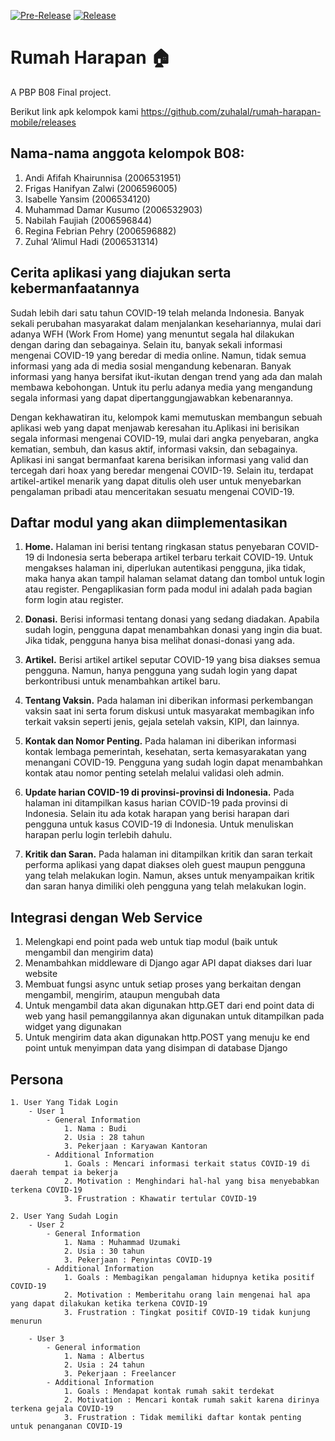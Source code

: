 
[![Pre-Release](https://github.com/zuhalal/rumah-harapan-mobile/actions/workflows/pre-release.yml/badge.svg)](https://github.com/zuhalal/rumah-harapan-mobile/actions/workflows/pre-release.yml)
[![Release](https://github.com/zuhalal/rumah-harapan-mobile/actions/workflows/release.yml/badge.svg)](https://github.com/zuhalal/rumah-harapan-mobile/actions/workflows/release.yml)

# Rumah Harapan 🏠

A PBP B08 Final project.

Berikut link apk kelompok kami https://github.com/zuhalal/rumah-harapan-mobile/releases

## Nama-nama anggota kelompok B08:

1. Andi Afifah Khairunnisa (2006531951)
2. Frigas Hanifyan Zalwi (2006596005)
3. Isabelle Yansim (2006534120)
4. Muhammad Damar Kusumo (2006532903)
5. Nabilah Faujiah (2006596844)
6. Regina Febrian Pehry (2006596882)
7. Zuhal ‘Alimul Hadi (2006531314)

## Cerita aplikasi yang diajukan serta kebermanfaatannya

Sudah lebih dari satu tahun COVID-19 telah melanda Indonesia. Banyak sekali perubahan masyarakat dalam menjalankan kesehariannya, mulai dari adanya WFH (Work From Home) yang menuntut segala hal dilakukan dengan daring dan sebagainya. Selain itu, banyak sekali informasi mengenai COVID-19 yang beredar di media online. Namun, tidak semua informasi yang ada di media sosial mengandung kebenaran. Banyak informasi yang hanya bersifat ikut-ikutan dengan trend yang ada dan malah membawa kebohongan. Untuk itu perlu adanya media yang mengandung segala informasi yang dapat dipertanggungjawabkan kebenarannya.

Dengan kekhawatiran itu, kelompok kami memutuskan membangun sebuah aplikasi web yang dapat menjawab keresahan itu.Aplikasi ini berisikan segala informasi mengenai COVID-19, mulai dari angka penyebaran, angka kematian, sembuh, dan kasus aktif, informasi vaksin, dan sebagainya. Aplikasi ini sangat bermanfaat karena berisikan informasi yang valid dan tercegah dari hoax yang beredar mengenai COVID-19. Selain itu, terdapat artikel-artikel menarik yang dapat ditulis oleh user untuk menyebarkan pengalaman pribadi atau menceritakan sesuatu mengenai COVID-19.

## Daftar modul yang akan diimplementasikan

1. **Home.**
    Halaman ini berisi tentang ringkasan status penyebaran COVID-19 di Indonesia serta beberapa artikel terbaru terkait COVID-19. Untuk mengakses halaman ini, diperlukan autentikasi pengguna, jika tidak, maka hanya akan tampil halaman selamat datang dan tombol untuk login atau register. Pengaplikasian form pada modul ini adalah pada bagian form login atau register.

2. **Donasi.**
    Berisi informasi tentang donasi yang sedang diadakan. Apabila sudah login, pengguna dapat menambahkan donasi yang ingin dia buat. Jika tidak, pengguna hanya bisa melihat donasi-donasi yang ada. 

3. **Artikel.**
    Berisi artikel artikel seputar COVID-19 yang bisa diakses semua pengguna. Namun, hanya pengguna yang sudah login yang dapat berkontribusi untuk menambahkan artikel baru.

4. **Tentang Vaksin.**
    Pada halaman ini diberikan informasi perkembangan vaksin saat ini serta forum diskusi untuk masyarakat membagikan info terkait vaksin seperti jenis, gejala setelah vaksin, KIPI, dan lainnya.

5. **Kontak dan Nomor Penting.**
    Pada halaman ini diberikan informasi kontak lembaga pemerintah, kesehatan, serta kemasyarakatan yang menangani COVID-19. Pengguna yang sudah login dapat menambahkan kontak atau nomor penting setelah melalui validasi oleh admin. 

6. **Update harian COVID-19 di provinsi-provinsi di Indonesia.**
    Pada halaman ini ditampilkan kasus harian COVID-19 pada provinsi di Indonesia. Selain itu ada kotak harapan yang berisi harapan dari pengguna untuk kasus COVID-19 di Indonesia. Untuk menuliskan harapan perlu login terlebih dahulu.

7. **Kritik dan Saran.**
    Pada halaman ini ditampilkan kritik dan saran terkait performa aplikasi yang dapat diakses oleh guest maupun pengguna yang telah melakukan login. Namun, akses untuk menyampaikan kritik dan saran hanya dimiliki oleh pengguna yang telah melakukan login.

## Integrasi dengan Web Service
1. Melengkapi end point pada web untuk tiap modul (baik untuk mengambil dan mengirim data)
2. Menambahkan middleware di Django agar API dapat diakses dari luar website
3. Membuat fungsi async untuk setiap proses yang berkaitan dengan mengambil, mengirim, ataupun mengubah data
4. Untuk mengambil data akan digunakan http.GET dari end point data di web yang hasil pemanggilannya akan digunakan untuk ditampilkan pada widget yang digunakan
5. Untuk mengirim data akan digunakan http.POST yang menuju ke end point untuk menyimpan data yang disimpan di database Django

## Persona 
    1. User Yang Tidak Login    
        - User 1
            - General Information
                1. Nama : Budi
                2. Usia : 28 tahun
                3. Pekerjaan : Karyawan Kantoran
            - Additional Information
                1. Goals : Mencari informasi terkait status COVID-19 di daerah tempat ia bekerja
                2. Motivation : Menghindari hal-hal yang bisa menyebabkan terkena COVID-19
                3. Frustration : Khawatir tertular COVID-19

    2. User Yang Sudah Login  
        - User 2
            - General Information
                1. Nama : Muhammad Uzumaki
                2. Usia : 30 tahun
                3. Pekerjaan : Penyintas COVID-19
            - Additional Information
                1. Goals : Membagikan pengalaman hidupnya ketika positif COVID-19
                2. Motivation : Memberitahu orang lain mengenai hal apa yang dapat dilakukan ketika terkena COVID-19
                3. Frustration : Tingkat positif COVID-19 tidak kunjung menurun

        - User 3
            - General information
                1. Nama : Albertus
                2. Usia : 24 tahun
                3. Pekerjaan : Freelancer
            - Additional Information
                1. Goals : Mendapat kontak rumah sakit terdekat
                2. Motivation : Mencari kontak rumah sakit karena dirinya terkena gejala COVID-19
                3. Frustration : Tidak memiliki daftar kontak penting untuk penanganan COVID-19
